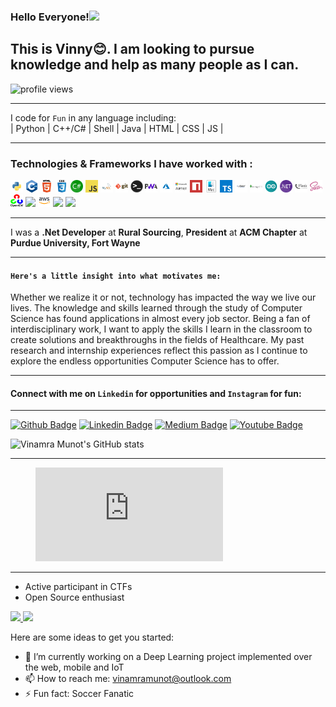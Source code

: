 ### Hello Everyone!<img src="https://github.com/TheDudeThatCode/TheDudeThatCode/blob/master/Assets/Hi.gif" width="22px">
This is **Vinny**😊. I am looking to pursue knowledge and help as many people as I can.
---
<img src="https://komarev.com/ghpvc/?username=vinamramunot-tech" alt="profile views">

---
 I code for `Fun` in any language including:  
| Python | C++/C# | Shell | Java | HTML | CSS | JS | 
___________________________________________________________________________________________________________________________________
### Technologies & Frameworks I have worked with :

<code><img height="20" src="https://raw.githubusercontent.com/github/explore/80688e429a7d4ef2fca1e82350fe8e3517d3494d/topics/python/python.png"></code>
<code><img height="20" src="https://raw.githubusercontent.com/github/explore/80688e429a7d4ef2fca1e82350fe8e3517d3494d/topics/cpp/cpp.png"></code>
<code><img height="20" src="https://raw.githubusercontent.com/github/explore/80688e429a7d4ef2fca1e82350fe8e3517d3494d/topics/html/html.png"></code>
<code><img height="20" src="https://raw.githubusercontent.com/github/explore/5c058a388828bb5fde0bcafd4bc867b5bb3f26f3/topics/css/css.png"></code>
<code><img height="20" src="https://raw.githubusercontent.com/github/explore/80688e429a7d4ef2fca1e82350fe8e3517d3494d/topics/csharp/csharp.png"></code>
<code><img height="20" src="https://raw.githubusercontent.com/github/explore/80688e429a7d4ef2fca1e82350fe8e3517d3494d/topics/javascript/javascript.png"></code>
<code><img height="20" src="https://raw.githubusercontent.com/github/explore/80688e429a7d4ef2fca1e82350fe8e3517d3494d/topics/mysql/mysql.png"></code>
<code><img height="20" src="https://raw.githubusercontent.com/github/explore/80688e429a7d4ef2fca1e82350fe8e3517d3494d/topics/git/git.png"></code>
<code><img height="20" src="https://raw.githubusercontent.com/github/explore/80688e429a7d4ef2fca1e82350fe8e3517d3494d/topics/terminal/terminal.png"></code>
<code><img height="20" src="https://raw.githubusercontent.com/github/explore/80688e429a7d4ef2fca1e82350fe8e3517d3494d/topics/pwa/pwa.png"></code>
<code><img height="20" src="https://raw.githubusercontent.com/github/explore/80688e429a7d4ef2fca1e82350fe8e3517d3494d/topics/azure/azure.png"></code>
<code><img height="20" src="https://raw.githubusercontent.com/github/explore/80688e429a7d4ef2fca1e82350fe8e3517d3494d/topics/aspnet/aspnet.png"></code>
<code><img height="20" src="https://raw.githubusercontent.com/github/explore/80688e429a7d4ef2fca1e82350fe8e3517d3494d/topics/npm/npm.png"></code>
<code><img height="20" src="https://raw.githubusercontent.com/github/explore/80688e429a7d4ef2fca1e82350fe8e3517d3494d/topics/macos/macos.png"></code>
<code><img height="20" src="https://raw.githubusercontent.com/github/explore/80688e429a7d4ef2fca1e82350fe8e3517d3494d/topics/typescript/typescript.png"></code>
<code><img height="20" src="https://raw.githubusercontent.com/github/explore/80688e429a7d4ef2fca1e82350fe8e3517d3494d/topics/jquery/jquery.png"></code>
<code><img height="20" src="https://raw.githubusercontent.com/github/explore/80688e429a7d4ef2fca1e82350fe8e3517d3494d/topics/mongodb/mongodb.png"></code>
<code><img height="20" src="https://raw.githubusercontent.com/github/explore/80688e429a7d4ef2fca1e82350fe8e3517d3494d/topics/arduino/arduino.png"></code>
<code><img height="20" src="https://raw.githubusercontent.com/github/explore/80688e429a7d4ef2fca1e82350fe8e3517d3494d/topics/dotnet/dotnet.png"></code>
<code><img height="20" src="https://raw.githubusercontent.com/github/explore/80688e429a7d4ef2fca1e82350fe8e3517d3494d/topics/flask/flask.png"></code>
<code><img height="20" src="https://raw.githubusercontent.com/github/explore/80688e429a7d4ef2fca1e82350fe8e3517d3494d/topics/sass/sass.png"></code>
<code><img height="20" src="https://raw.githubusercontent.com/github/explore/80688e429a7d4ef2fca1e82350fe8e3517d3494d/topics/opencv/opencv.png"></code>
<code><img height="20" src="https://avatars1.githubusercontent.com/u/2810941?s=280&v=4"></code>
<code><img height="20" src="https://raw.githubusercontent.com/github/explore/fbceb94436312b6dacde68d122a5b9c7d11f9524/topics/aws/aws.png"></code>
<code><img height="20" src="https://camo.githubusercontent.com/53790f8272a4b6d44df1c516ef71909834d177c7/68747470733a2f2f63646e2e776f726c64766563746f726c6f676f2e636f6d2f6c6f676f732f646f636b65722e737667"></code>
<code><img height="20" src="https://seeklogo.com/images/U/unity-logo-988A22E703-seeklogo.com.png"></code>
___________________________________________________________________________________________________________________________________

I was a **.Net Developer** at **Rural Sourcing**, **President** at **ACM Chapter** at **Purdue University, Fort Wayne**
___________________________________________________________________________________________________________________________________
#### `Here's a little insight into what motivates me:`
Whether we realize it or not, technology has impacted the way we live our lives. The knowledge and skills learned through the study of Computer Science has found applications in almost every job sector. Being a fan of interdisciplinary work, I want to apply the skills I learn in the classroom to create solutions and breakthroughs in the fields of Healthcare. My past research and internship experiences reflect this passion as I continue to explore the endless opportunities Computer Science has to offer.
____________________________________________________________________________________________________________________________________

#### **Connect with me** on `Linkedin` for opportunities and `Instagram` for fun:
___________________________________________________________________________________________________________________________________
[![Github Badge](https://img.shields.io/badge/Follow-blue?style=social&logo=Github&link=https://github.com/vinamramunot-tech)](https://github.com/vinamramunot-tech)
[![Linkedin Badge](https://img.shields.io/badge/-Vinamra%20Munot-blue?style=social&logo=Linkedin&logoColor=blue&link=https://www.linkedin.com/in/vinamramunot/)](https://www.linkedin.com/in/vinamramunot/)
[![Medium Badge](https://img.shields.io/badge/@vinamramunot-blue?style=social&logo=Medium&link=https://medium.com/@vinamramunot)](https://medium.com/@vinamramunot)
[![Youtube Badge](https://img.shields.io/badge/-Vinamra%20Munot-blue?style=social&logo=Youtube&link=https://www.youtube.com/channel/UCUj3x5Oq5fQPhjW1PBXwlJg?view_as=subscriber)](https://www.youtube.com/channel/UCUj3x5Oq5fQPhjW1PBXwlJg?view_as=subscriber)

![Vinamra Munot's GitHub stats](https://github-readme-stats.vercel.app/api?username=vinamramunot-tech&show_icons=true&theme=vue&count_private=true)

---
<figure><embed src="https://wakatime.com/share/@vinamramunot_tech/02909f38-0c3d-41d6-ae65-4d9588d8203b.svg"></embed></figure>

---
- Active participant in CTFs
- Open Source enthusiast

<a href=https://www.ruralsourcing.com/>
   <img src=https://img.shields.io/badge/RuralSourcing-Intern-blue>
</a>
<a href=https://www.tevora.com/>
   <img src=https://img.shields.io/badge/Tevora-blue>
</a>

Here are some ideas to get you started:

- 🔭 I’m currently working on a Deep Learning project implemented over the web, mobile and IoT
- 📫 How to reach me: vinamramunot@outlook.com
- ⚡ Fun fact: Soccer Fanatic
